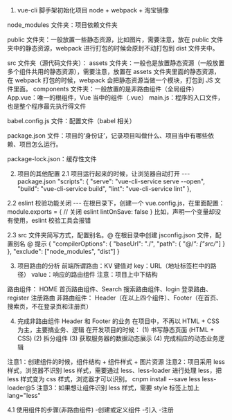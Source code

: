 1. vue-cli 脚手架初始化项目
node + webpack + 淘宝镜像

node_modules 文件夹：项目依赖文件夹

public 文件夹：一般放置一些静态资源，比如图片，需要注意，放在 public 文件夹中的静态资源，webpack 进行打包的时候会原封不动打包到 dist 文件夹中。

src 文件夹（源代码文件夹）：
    assets 文件夹：一般也是放置静态资源（一般放置多个组件共用的静态资源），需要注意，放置在 assets 文件夹里面的静态资源，在 webpack 打包的时候，webpack 会把静态资源当做一个模块，打包到 JS 文件里面。
    components 文件夹：一般放置的是非路由组件（全局组件）
    App.vue：唯一的根组件，Vue 当中的组件（.vue）
    main.js：程序的入口文件，也是整个程序最先执行得文件

babel.config.js 文件：配置文件（babel 相关）

package.json 文件：项目的‘身份证’，记录项目叫做什么、项目当中有哪些依赖、项目怎么运行。

package-lock.json：缓存性文件

2. 项目的其他配置
2.1 项目运行起来的时候，让浏览器自动打开
--- package.json
 "scripts": {
    "serve": "vue-cli-service serve --open",
    "build": "vue-cli-service build",
    "lint": "vue-cli-service lint"
  },

  2.2 eslint 校验功能关闭
  --- 在根目录下，创建一个 vue.config.js，在里面配置：
  module.exports = {
      // 关闭 eslint
      lintOnSave: false
  }
  比如，声明一个变量却没有使用，eslint 校验工具会报错

  2.3 src 文件夹简写方式，配置别名。@
  在根目录中创建 jsconfig.json 文件，配置别名 @ 提示
  {
      "compilerOptions": {
          "baseUrl": "./",
          "path": {
              "@/*": ["src/*"]
          }
      },
      "exclude": ["node_modules", "dist"]
  }

3. 项目路由的分析
前端所谓路由：KV 键值对
key：URL（地址标签栏中的路径）
value：响应的路由组件
注意：项目上中下结构

路由组件：
HOME 首页路由组件、Search 搜索路由组件、login 登录路由、register 注册路由
非路由组件：
Header（在以上四个组件）、Footer（在首页、搜索页，不在登录页和注册页）

4. 完成非路由组件 Header 和 Footer 的业务
在项目中，不再以 HTML + CSS 为主，主要搞业务、逻辑
在开发项目的时候：
(1) 书写静态页面 (HTML + CSS)
(2) 拆分组件
(3) 获取服务器的数据动态展示
(4) 完成相应的动态业务逻辑

注意1：创建组件的时候，组件结构 + 组件样式 + 图片资源
注意2：项目采用 less 样式，浏览器不识别 less 样式，需要通过 less、less-loader 进行处理 less，把 less 样式变为 css 样式，浏览器才可以识别。
cnpm install --save less less-loader@5
注意3：如果想让组件识别 less 样式，需要 style 标签上加上 lang="less"

4.1 使用组件的步骤(非路由组件)
-创建或定义组件
-引入
-注册

